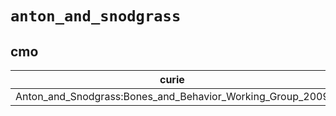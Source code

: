 # `anton_and_snodgrass`

## cmo

| curie                                                     |   usages | nodes                                                     |
|-----------------------------------------------------------|----------|-----------------------------------------------------------|
| Anton_and_Snodgrass:Bones_and_Behavior_Working_Group_2009 |        1 | [CMO:0000315](http://purl.obolibrary.org/obo/CMO_0000315) |

